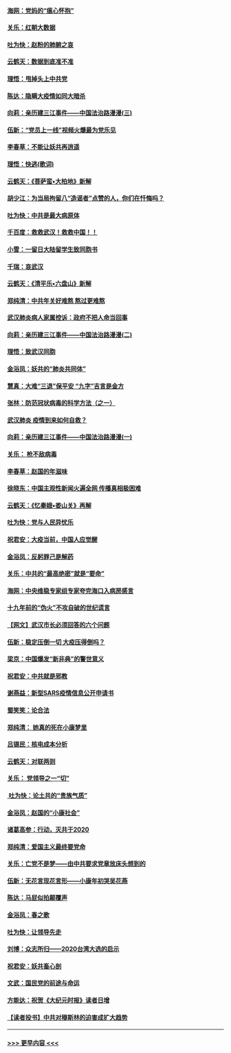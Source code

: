 #### [海网：党妈的“瘟心怀抱”](../pages/nsc993/n11840740.md?t=02031731) 
#### [关乐：红朝大数据](../pages/nsc993/n11840675.md?t=02031731) 
#### [吐为快：赵粉的肺腑之哀](../pages/nsc993/n11840618.md?t=02031731) 
#### [云鹤天：数据到底准不准](../pages/nsc993/n11840325.md?t=02031731) 
#### [理悟：甩掉头上中共党](../pages/nsc993/n11838826.md?t=02031731) 
#### [陈达：隐瞒大疫情如同大暗杀](../pages/nsc993/n11838771.md?t=02031731) 
#### [向莉：亲历建三江事件——中国法治路漫漫(三)](../pages/nsc993/n11831825.md?t=02031731) 
#### [伍新：“党员上一线”视频火爆最为党乐见](../pages/nsc993/n11838200.md?t=02031731) 
#### [李春草：不能让妖共再逍遥](../pages/nsc993/n11838102.md?t=02031731) 
#### [理悟：快逃(歌词)](../pages/nsc993/n11838083.md?t=02031731) 
#### [云鹤天：《菩萨蛮▪大柏地》新解](../pages/nsc993/n11838059.md?t=02031731) 
#### [胡少江：为当局拘留八“造谣者”点赞的人，你们在忏悔吗？](../pages/nsc993/n11836801.md?t=02031731) 
#### [吐为快：中共是最大病原体](../pages/nsc993/n11836748.md?t=02031731) 
#### [千百度：救救武汉！救救中国！！](../pages/nsc993/n11836145.md?t=02031731) 
#### [小雪：一留日大陆留学生致同胞书](../pages/nsc993/n11834624.md?t=02031731) 
#### [千瑞：哀武汉](../pages/nsc993/n11833647.md?t=02031731) 
#### [云鹤天：《清平乐▪六盘山》新解](../pages/nsc993/n11833611.md?t=02031731) 
#### [郑纯清：中共年关好难熬 熬过更难熬](../pages/nsc993/n11833489.md?t=02031731) 
#### [武汉肺炎病人家属控诉：政府不把人命当回事](../pages/nsc993/n11833205.md?t=02031731) 
#### [向莉：亲历建三江事件——中国法治路漫漫(二)](../pages/nsc993/n11829102.md?t=02031731) 
#### [理悟：致武汉同胞](../pages/nsc993/n11831522.md?t=02031731) 
#### [金浴凤：妖共的“肺炎共同体”](../pages/nsc993/n11829448.md?t=02031731) 
#### [慧真：大难“三退”保平安 “九字”吉言是金方](../pages/nsc993/n11829501.md?t=02031731) 
#### [张林：防范冠状病毒的科学方法（之一）](../pages/nsc993/n11828618.md?t=02031731) 
#### [武汉肺炎 疫情到来如何自救？](../pages/nsc993/n11827632.md?t=02031731) 
#### [向莉：亲历建三江事件——中国法治路漫漫(一)](../pages/nsc993/n11827190.md?t=02031731) 
#### [关乐： 枪不敌病毒](../pages/nsc993/n11826746.md?t=02031731) 
#### [李春草：赵国的年滋味](../pages/nsc993/n11826321.md?t=02031731) 
#### [徐晓东：中国主观性新闻火遍全网 传播真相极困难](../pages/nsc993/n11826508.md?t=02031731) 
#### [云鹤天：《忆秦娥▪娄山关》再解](../pages/nsc993/n11824682.md?t=02031731) 
#### [吐为快：党与人民异忧乐](../pages/nsc993/n11824660.md?t=02031731) 
#### [祝君安：大疫当前，中国人应觉醒](../pages/nsc993/n11821946.md?t=02031731) 
#### [金浴凤：反躬罪己是解药](../pages/nsc993/n11820280.md?t=02031731) 
#### [关乐：中共的“最高绝密”就是“要命”](../pages/nsc993/n11816946.md?t=02031731) 
#### [海网：中央维稳专家组专家夸完海口入病房感言](../pages/nsc993/n11815138.md?t=02031731) 
#### [十九年前的“伪火”不攻自破的世纪谎言](../pages/nsc993/n11813238.md?t=02031731) 
#### [【网文】武汉市长必须回答的六个问题](../pages/nsc993/n11813848.md?t=02031731) 
#### [伍新：稳定压倒一切 大疫压得倒吗？](../pages/nsc993/n11812634.md?t=02031731) 
#### [梁京：中国爆发“新非典”的警世意义](../pages/nsc993/n11812554.md?t=02031731) 
#### [祝君安：中共就是邪教](../pages/nsc993/n11812431.md?t=02031731) 
#### [谢燕益：新型SARS疫情信息公开申请书](../pages/nsc993/n11808840.md?t=02031731) 
#### [蜀笑笑：论合法](../pages/nsc993/n11808064.md?t=02031731) 
#### [郑纯清： 她真的死在小康梦里](../pages/nsc993/n11806623.md?t=02031731) 
#### [吕锡民：核电成本分析](../pages/nsc993/n11806284.md?t=02031731) 
#### [云鹤天：对联两则](../pages/nsc993/n11805957.md?t=02031731) 
#### [关乐： 党领导之一“切”](../pages/nsc993/n11804505.md?t=02031731) 
#### [ 吐为快：论土共的“贵族气质”](../pages/nsc993/n11804490.md?t=02031731) 
#### [金浴凤：赵国的“小康社会”](../pages/nsc993/n11804452.md?t=02031731) 
#### [诸葛高参：行动，灭共于2020](../pages/nsc993/n11804120.md?t=02031731) 
#### [郑纯清：爱国主义最终要党命](../pages/nsc993/n11802197.md?t=02031731) 
#### [关乐：亡党不是梦——由中共要求党章放床头想到的](../pages/nsc993/n11802156.md?t=02031731) 
#### [伍新：无花言现花言形——小康年初哭吴花燕](../pages/nsc993/n11800044.md?t=02031731) 
#### [陈达：马屁似拍颠覆声](../pages/nsc993/n11800010.md?t=02031731) 
#### [金浴凤：春之歌](../pages/nsc993/n11797687.md?t=02031731) 
#### [吐为快：让领导先走](../pages/nsc993/n11797512.md?t=02031731) 
#### [刘博：众志所归——2020台湾大选的启示](../pages/nsc993/n11796878.md?t=02031731) 
#### [祝君安：妖共畜心剖](../pages/nsc993/n11794273.md?t=02031731) 
#### [文武：国民党的前途与命运](../pages/nsc993/n11794198.md?t=02031731) 
#### [方能达：祝贺《大纪元时报》读者日增](../pages/nsc993/n11793807.md?t=02031731) 
#### [【读者投书】中共对穆斯林的迫害成扩大趋势](../pages/nsc993/n11791371.md?t=02031731) 

----
#### [ >>> 更早内容 <<< ](../indexes/nsc993-earlier.md)
